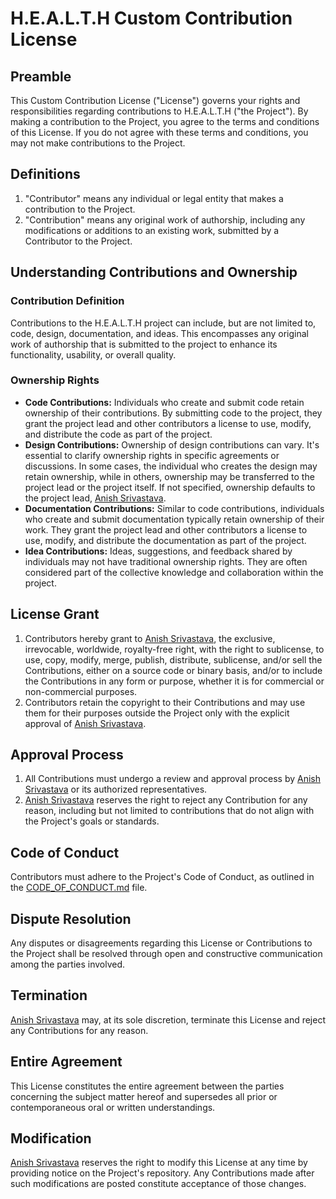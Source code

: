 # H.E.A.L.T.H Custom Contribution License

## Preamble

This Custom Contribution License ("License") governs your rights and responsibilities regarding contributions to H.E.A.L.T.H ("the Project"). By making a contribution to the Project, you agree to the terms and conditions of this License. If you do not agree with these terms and conditions, you may not make contributions to the Project.

## Definitions

1. "Contributor" means any individual or legal entity that makes a contribution to the Project.
2. "Contribution" means any original work of authorship, including any modifications or additions to an existing work, submitted by a Contributor to the Project.

## Understanding Contributions and Ownership

### Contribution Definition

Contributions to the H.E.A.L.T.H project can include, but are not limited to, code, design, documentation, and ideas. This encompasses any original work of authorship that is submitted to the project to enhance its functionality, usability, or overall quality.

### Ownership Rights

- **Code Contributions:** Individuals who create and submit code retain ownership of their contributions. By submitting code to the project, they grant the project lead and other contributors a license to use, modify, and distribute the code as part of the project.
- **Design Contributions:** Ownership of design contributions can vary. It's essential to clarify ownership rights in specific agreements or discussions. In some cases, the individual who creates the design may retain ownership, while in others, ownership may be transferred to the project lead or the project itself. If not specified, ownership defaults to the project lead, [Anish Srivastava](https://github.com/iamanishsrivastava).
- **Documentation Contributions:** Similar to code contributions, individuals who create and submit documentation typically retain ownership of their work. They grant the project lead and other contributors a license to use, modify, and distribute the documentation as part of the project.
- **Idea Contributions:** Ideas, suggestions, and feedback shared by individuals may not have traditional ownership rights. They are often considered part of the collective knowledge and collaboration within the project.

## License Grant

1. Contributors hereby grant to [Anish Srivastava](https://github.com/iamanishsrivastava), the exclusive, irrevocable, worldwide, royalty-free right, with the right to sublicense, to use, copy, modify, merge, publish, distribute, sublicense, and/or sell the Contributions, either on a source code or binary basis, and/or to include the Contributions in any form or purpose, whether it is for commercial or non-commercial purposes.
2. Contributors retain the copyright to their Contributions and may use them for their purposes outside the Project only with the explicit approval of [Anish Srivastava](https://github.com/iamanishsrivastava).

## Approval Process

1. All Contributions must undergo a review and approval process by [Anish Srivastava](https://github.com/iamanishsrivastava) or its authorized representatives.
2. [Anish Srivastava](https://github.com/iamanishsrivastava) reserves the right to reject any Contribution for any reason, including but not limited to contributions that do not align with the Project's goals or standards.

## Code of Conduct

Contributors must adhere to the Project's Code of Conduct, as outlined in the [CODE_OF_CONDUCT.md](CODE_OF_CONDUCT.md) file.

## Dispute Resolution

Any disputes or disagreements regarding this License or Contributions to the Project shall be resolved through open and constructive communication among the parties involved.

## Termination

[Anish Srivastava](https://github.com/iamanishsrivastava) may, at its sole discretion, terminate this License and reject any Contributions for any reason.

## Entire Agreement

This License constitutes the entire agreement between the parties concerning the subject matter hereof and supersedes all prior or contemporaneous oral or written understandings.

## Modification

[Anish Srivastava](https://github.com/iamanishsrivastava) reserves the right to modify this License at any time by providing notice on the Project's repository. Any Contributions made after such modifications are posted constitute acceptance of those changes.
